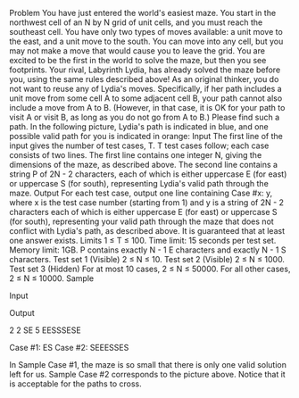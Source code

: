 Problem
You have just entered the world's easiest maze. You start in the northwest cell of an N by N grid of unit cells, and you must reach the southeast cell. You have only two types of moves available: a unit move to the east, and a unit move to the south. You can move into any cell, but you may not make a move that would cause you to leave the grid.
You are excited to be the first in the world to solve the maze, but then you see footprints. Your rival, Labyrinth Lydia, has already solved the maze before you, using the same rules described above!
As an original thinker, you do not want to reuse any of Lydia's moves. Specifically, if her path includes a unit move from some cell A to some adjacent cell B, your path cannot also include a move from A to B. (However, in that case, it is OK for your path to visit A or visit B, as long as you do not go from A to B.) Please find such a path.
In the following picture, Lydia's path is indicated in blue, and one possible valid path for you is indicated in orange:
Input
The first line of the input gives the number of test cases, T. T test cases follow; each case consists of two lines. The first line contains one integer N, giving the dimensions of the maze, as described above. The second line contains a string P of 2N - 2 characters, each of which is either uppercase E (for east) or uppercase S (for south), representing Lydia's valid path through the maze.
Output
For each test case, output one line containing Case #x: y, where x is the test case number (starting from 1) and y is a string of 2N - 2 characters each of which is either uppercase E (for east) or uppercase S (for south), representing your valid path through the maze that does not conflict with Lydia's path, as described above. It is guaranteed that at least one answer exists.
Limits
1 ≤ T ≤ 100.
Time limit: 15 seconds per test set.
Memory limit: 1GB.
P contains exactly N - 1 E characters and exactly N - 1 S characters.
Test set 1 (Visible)
2 ≤ N ≤ 10.
Test set 2 (Visible)
2 ≤ N ≤ 1000.
Test set 3 (Hidden)
For at most 10 cases, 2 ≤ N ≤ 50000.
For all other cases, 2 ≤ N ≤ 10000.
Sample

Input 
 	
Output 
 
2
2
SE
5
EESSSESE

  
Case #1: ES
Case #2: SEEESSES

  
In Sample Case #1, the maze is so small that there is only one valid solution left for us.
Sample Case #2 corresponds to the picture above. Notice that it is acceptable for the paths to cross.